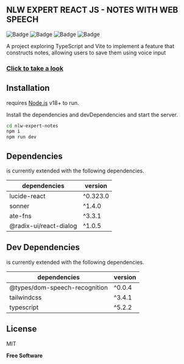 ## NLW EXPERT REACT JS - NOTES WITH WEB SPEECH

![Badge](https://img.shields.io/badge/node-v20.11.0-339933) ![Badge](https://img.shields.io/badge/vite-v5.0.8-9499ff) ![Badge](https://img.shields.io/badge/react-v18.2.0-246e8e) ![Badge](https://img.shields.io/badge/typescript-v5.2.2-3178c6)

A project exploring TypeScript and Vite to implement a feature that constructs notes, allowing users to save them using voice input

### [Click to take a look](https://nlw-expert-react-kappa.vercel.app/)

## Installation

requires [Node.js](https://nodejs.org/) v18+ to run.

Install the dependencies and devDependencies and start the server.

```sh
cd nlw-expert-notes
npm i
npm run dev
```

## Dependencies

is currently extended with the following dependencies.

| dependencies | version |
| ------ | ------ |
| lucide-react | ^0.323.0 |
| sonner | ^1.4.0 |
| ate-fns | ^3.3.1 |
| @radix-ui/react-dialog | ^1.0.5 |

## Dev Dependencies

is currently extended with the following dependencies.

| dependencies | version |
| ------ | ------ |
| @types/dom-speech-recognition | ^0.0.4 |
| tailwindcss | ^3.4.1 |
| typescript | ^5.2.2 |

## License

MIT

**Free Software**

